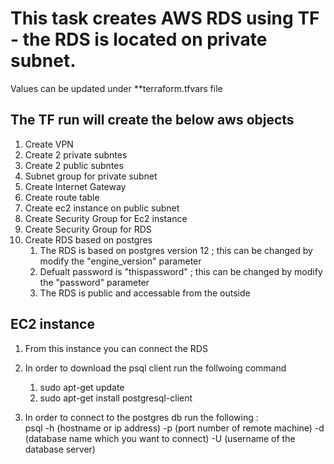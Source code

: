 # This task creates AWS RDS using TF - the RDS is located on private subnet.

Values can be updated under **terraform.tfvars file

## The TF run will create the below aws objects
1. Create VPN
2. Create 2 private subntes
3. Create 2 public subntes
4. Subnet group for private subnet
5. Create Internet Gateway
6. Create route table
7. Create ec2 instance on public subnet
8. Create Security Group for Ec2 instance
9. Create Security Group for RDS
10. Create RDS based on postgres 
    1. The RDS is based on postgres version 12 ; this can be changed by modify the  "engine_version" parameter 
    2. Defualt password is "thispassword" ; this can be changed by modify the  "password" parameter
    3. The RDS is public and accessable from the outside


## EC2 instance
1. From this instance you can connect the RDS
2. In order to download the psql client run the follwoing command 
   1. sudo apt-get update
   2. sudo apt-get install postgresql-client
    
3. In order to connect to the postgres db run the following :     
psql -h (hostname or ip address) -p (port number of remote machine) -d (database name which you want to connect) -U (username of the database server)
